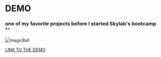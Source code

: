 # DEMO

### one of my favorite projects before I started Skylab's bootcamp ^^ 

![magicBall](https://media1.giphy.com/media/26xBJp4dcSdGxv2Zq/200w.webp?cid=ecf05e47t5hon99nxohltm1uy9um67loateehq1xbm38r8sm&rid=200w.webp)

[LINK TO THE DEMO](https://albertmanzano.github.io/eigthBall/)